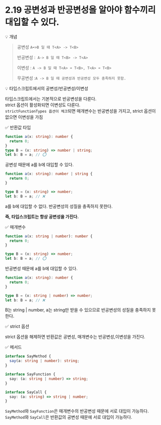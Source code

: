 # 2.19 공변성과 반공변성을 알아야 함수끼리 대입할 수 있다.

💡 개념

> 공변성 `A➡>B 일 때 T<A> -> T<B>`
>
> 반공변성 :` A-> B 일 때 T<B> -> T<A>`
>
> 이변성 : `A -> B 일 때 T<A> ➡ T<B>, T<A> ➡ T<B>`
>
> 무공변성 :`A -> B 일 때 공변성과 반공변성 모두 충족하지 못함.`

💡 타입스크립트에서의 공변성/반공변성/이변성

타입스크립트에서는 기본적으로 반공변성을 다룬다.<br>strict 옵션이 활성화되면 이변성도 다룬다.<br>
`strictFunctionTypes 옵션이 체크`되면 매개변수는 반공변성을 가지고, strict 옵션이 없으면 이변성을 가짐

✅ 반환값 타입

```ts
function a(x: string): number {
  return 0;
}
type B = (x: string) => number | string;
let b: B = a; // ⭕️
```

공변성 때문에 a를 b에 대입할 수 있다.

```ts
function a(x: string): number | string {
  return 0;
}

type B = (x: string) => number;
let b: B = a; // ❌
```

a를 b에 대입할 수 없다.
반공변성의 성질을 충족하지 못한다.

**즉, 타입스크립트는 항상 공변성을 가진다.**

✅ 매개변수

```ts
function a(x: string | number): number {
  return 0;
}

type B = (x: string) => number;
let b: B = a; // ⭕️
```

반공변성 때문에 a를 b에 대입할 수 있다.

```ts
function a(x: string): number {
  return 0;
}

type B = (x: string | number) => number;
let b: B = a; // ❌
```

B는 string | number, a는 string만 받을 수 있으므로 반공변성의 성질을 충족하지 못한다.

✅ strict 옵션

strict 옵션을 해제하면 반환값은 공변성, 매개변수는 반공변성,이변성을 가진다.

✅ 메서드

```ts
interface SayMethod {
  say(a: string | number): string;
}

interface SayFunction {
  say: (a: string | number) => string;
}

interface SayCall {
  say: (a: string) => string | number;
}
```

`SayMethod`와 `SayFunction`은 매개변수의 반공변성 때문에 서로 대입이 가능하다.
`SayMethod`와 `SayCall`은 반환값의 공변성 때문에 서로 대입이 가능하다.

